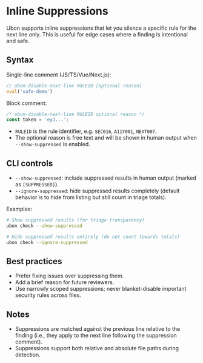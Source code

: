 # Inline Suppressions

Ubon supports inline suppressions that let you silence a specific rule for the next line only. This is useful for edge cases where a finding is intentional and safe.

## Syntax

Single-line comment (JS/TS/Vue/Next.js):

```ts
// ubon-disable-next-line RULEID [optional reason]
eval('safe-demo')
```

Block comment:

```ts
/* ubon-disable-next-line RULEID optional reason */
const token = 'eyJ...';
```

- `RULEID` is the rule identifier, e.g. `SEC016`, `A11Y001`, `NEXT007`.
- The optional reason is free text and will be shown in human output when `--show-suppressed` is enabled.

## CLI controls

- `--show-suppressed`: include suppressed results in human output (marked as `[SUPPRESSED]`).
- `--ignore-suppressed`: hide suppressed results completely (default behavior is to hide from listing but still count in triage totals).

Examples:

```bash
# Show suppressed results (for triage transparency)
ubon check --show-suppressed

# Hide suppressed results entirely (do not count towards totals)
ubon check --ignore-suppressed
```

## Best practices

- Prefer fixing issues over suppressing them.
- Add a brief reason for future reviewers.
- Use narrowly scoped suppressions; never blanket-disable important security rules across files.

## Notes

- Suppressions are matched against the previous line relative to the finding (i.e., they apply to the next line following the suppression comment).
- Suppressions support both relative and absolute file paths during detection.
